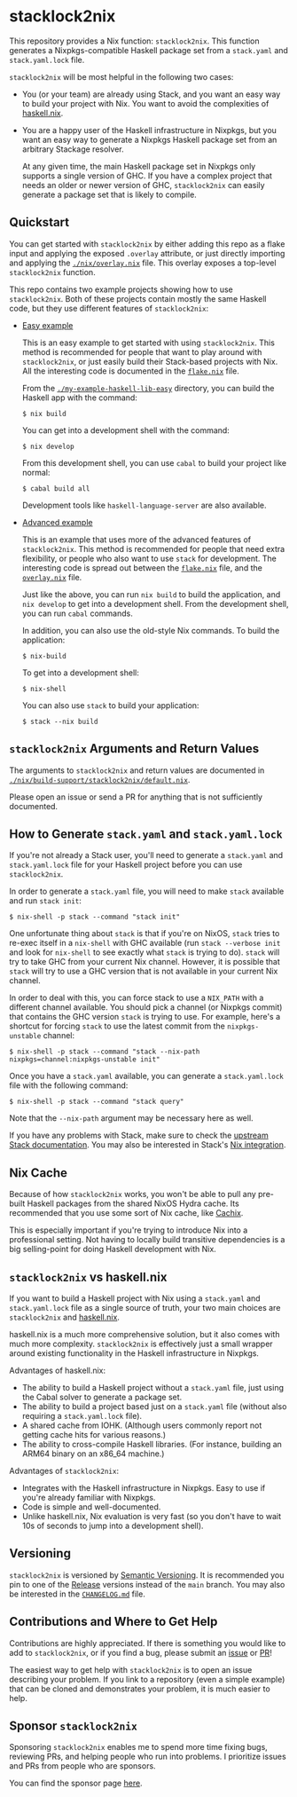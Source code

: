 # stacklock2nix

This repository provides a Nix function: `stacklock2nix`. This function
generates a Nixpkgs-compatible Haskell package set from a `stack.yaml` and
`stack.yaml.lock` file.

`stacklock2nix` will be most helpful in the following two cases:

-   You (or your team) are already using Stack, and you want an easy way to build your
    project with Nix.  You want to avoid the complexities of
    [haskell.nix](https://github.com/input-output-hk/haskell.nix).

-   You are a happy user of the Haskell infrastructure in Nixpkgs, but you want an
    easy way to generate a Nixpkgs Haskell package set from an arbitrary Stackage
    resolver.

    At any given time, the main Haskell package set in Nixpkgs only supports a single
    version of GHC. If you have a complex project that needs an older or newer version of
    GHC, `stacklock2nix` can easily generate a package set that is likely to compile.

## Quickstart

You can get started with `stacklock2nix` by either adding this repo as a flake
input and applying the exposed `.overlay` attribute, or just directly importing
and applying the [`./nix/overlay.nix`](./nix/overlay.nix) file. This overlay
exposes a top-level `stacklock2nix` function.

This repo contains two example projects showing how to use `stacklock2nix`.
Both of these projects contain mostly the same Haskell code, but they use
different features of `stacklock2nix`:

-   [Easy example](./my-example-haskell-lib-easy/)

    This is an easy example to get started with using `stacklock2nix`.  This
    method is recommended for people that want to play around with
    `stacklock2nix`, or just easily build their Stack-based projects with Nix.
    All the interesting code is documented in the
    [`flake.nix`](./my-example-haskell-lib-easy/flake.nix) file.

    From the [`./my-example-haskell-lib-easy`](./my-example-haskell-lib-easy)
    directory, you can build the Haskell app with the command:

    ```console
    $ nix build
    ```

    You can get into a development shell with the command:

    ```console
    $ nix develop
    ```

    From this development shell, you can use `cabal` to build your project like
    normal:

    ```console
    $ cabal build all
    ```

    Development tools like `haskell-language-server` are also available.

-   [Advanced example](./my-example-haskell-lib-advanced/)

    This is an example that uses more of the advanced features of
    `stacklock2nix`.  This method is recommended for people that need extra
    flexibility, or people who also want to use `stack` for development.  The
    interesting code is spread out between the
    [`flake.nix`](./my-example-haskell-lib-advanced/flake.nix) file, and the
    [`overlay.nix`](./my-example-haskell-lib-advanced/nix/overlay.nix) file.

    Just like the above, you can run `nix build` to build the application, and
    `nix develop` to get into a development shell.  From the development shell,
    you can run `cabal` commands.

    In addition, you can also use the old-style Nix commands.  To build the application:

    ```console
    $ nix-build
    ```

    To get into a development shell:

    ```console
    $ nix-shell
    ```

    You can also use `stack` to build your application:

    ```console
    $ stack --nix build
    ```

## `stacklock2nix` Arguments and Return Values

The arguments to `stacklock2nix` and return values are documented in
[`./nix/build-support/stacklock2nix/default.nix`](nix/build-support/stacklock2nix/default.nix).

Please open an issue or send a PR for anything that is not sufficiently
documented.

## How to Generate `stack.yaml` and `stack.yaml.lock`

If you're not already a Stack user, you'll need to generate a `stack.yaml` and
`stack.yaml.lock` file for your Haskell project before you can use
`stacklock2nix`.

In order to generate a `stack.yaml` file, you will need to make `stack`
available and run `stack init`:

```console
$ nix-shell -p stack --command "stack init"
```

One unfortunate thing about `stack` is that if you're on NixOS, `stack` tries
to re-exec itself in a `nix-shell` with GHC available (run
`stack --verbose init` and look for `nix-shell` to see exactly what `stack`
is trying to do). `stack` will try to take GHC from your current Nix channel.
However, it is possible that `stack` will try to use a GHC version that is not
available in your current Nix channel.

In order to deal with this, you can force stack to use a `NIX_PATH` with
a different channel available.  You should pick a channel (or Nixpkgs commit) that
contains the GHC version `stack` is trying to use.  For example, here's a
shortcut for forcing `stack` to use the latest commit from the
`nixpkgs-unstable` channel:

```console
$ nix-shell -p stack --command "stack --nix-path nixpkgs=channel:nixpkgs-unstable init"
```

Once you have a `stack.yaml` available, you can generate a `stack.yaml.lock` file
with the following command:

```console
$ nix-shell -p stack --command "stack query"
```

Note that the `--nix-path` argument may be necessary here as well.

If you have any problems with Stack, make sure to check the
[upstream Stack documentation](https://docs.haskellstack.org/en/stable/GUIDE/).
You may also be interested in Stack's
[Nix integration](https://docs.haskellstack.org/en/stable/nix_integration/).

## Nix Cache

Because of how `stacklock2nix` works, you won't be able to pull any pre-built
Haskell packages from the shared NixOS Hydra cache. Its recommended that you
use some sort of Nix cache, like [Cachix](https://www.cachix.org/).

This is especially important if you're trying to introduce Nix into a
professional setting.  Not having to locally build transitive dependencies is a
big selling-point for doing Haskell development with Nix.

## `stacklock2nix` vs haskell.nix

If you want to build a Haskell project with Nix using a `stack.yaml` and
`stack.yaml.lock` file as a single source of truth, your two main choices are
`stacklock2nix` and [haskell.nix](https://github.com/input-output-hk/haskell.nix).

haskell.nix is a much more comprehensive solution, but it also comes with much
more complexity.  `stacklock2nix` is effectively just a small wrapper around
existing functionality in the Haskell infrastructure in Nixpkgs.

Advantages of haskell.nix:

-   The ability to build a Haskell project without a `stack.yaml` file,
    just using the Cabal solver to generate a package set.
-   The ability to build a project based just on a `stack.yaml` file
    (without also requiring a `stack.yaml.lock` file).
-   A shared cache from IOHK.  (Although users commonly report not
    getting cache hits for various reasons.)
-   The ability to cross-compile Haskell libraries.  (For instance,
    building an ARM64 binary on an x86_64 machine.)

Advantages of `stacklock2nix`:

-   Integrates with the Haskell infrastructure in Nixpkgs.  Easy to use if
    you're already familiar with Nixpkgs.
-   Code is simple and well-documented.
-   Unlike haskell.nix, Nix evaluation is very fast (so you don't have to wait
    10s of seconds to jump into a development shell).

## Versioning

`stacklock2nix` is versioned by [Semantic Versioning](https://semver.org/).
It is recommended you pin to one of the
[Release](https://github.com/cdepillabout/stacklock2nix/releases)
versions instead of the `main` branch.  You may also be interested in
the [`CHANGELOG.md`](./CHANGELOG.md) file.

## Contributions and Where to Get Help

Contributions are highly appreciated.  If there is something you would like to
add to `stacklock2nix`, or if you find a bug, please submit an
[issue](https://github.com/cdepillabout/stacklock2nix/issues) or
[PR](https://github.com/cdepillabout/stacklock2nix/pulls)!

The easiest way to get help with `stacklock2nix` is to open an issue describing
your problem.  If you link to a repository (even a simple example) that can
be cloned and demonstrates your problem, it is much easier to help.

## Sponsor `stacklock2nix`

Sponsoring `stacklock2nix` enables me to spend more time fixing bugs, reviewing
PRs, and helping people who run into problems.  I prioritize issues and PRs
from people who are sponsors.

You can find the sponsor page [here](https://github.com/sponsors/cdepillabout).
